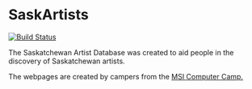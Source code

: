 # SaskArtists
[![Build Status](https://travis-ci.org/SaskArtists/SaskArtists.svg?branch=master)](https://travis-ci.org/SaskArtists/SaskArtists)

The Saskatchewan Artist Database was created to aid people in the discovery of Saskatchewan artists.

The webpages are created by campers from the [MSI Computer Camp.](http://compcamps.com)
